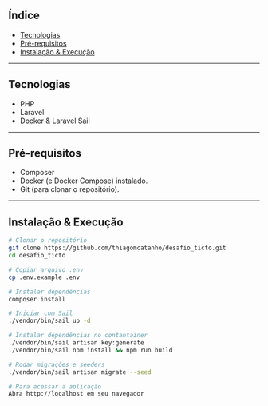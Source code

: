 ##  Índice

- [Tecnologias](#tecnologias)  
- [Pré-requisitos](#pré-requisitos)  
- [Instalação & Execução](#instalação--execução)  

---

## Tecnologias

- PHP 
- Laravel
- Docker & Laravel Sail

---

## Pré-requisitos
- Composer
- Docker (e Docker Compose) instalado.  
- Git (para clonar o repositório).

---

## Instalação & Execução

```bash
# Clonar o repositório
git clone https://github.com/thiagomcatanho/desafio_ticto.git
cd desafio_ticto

# Copiar arquivo .env
cp .env.example .env

# Instalar dependências
composer install

# Iniciar com Sail
./vendor/bin/sail up -d

# Instalar dependências no contantainer
./vendor/bin/sail artisan key:generate
./vendor/bin/sail npm install && npm run build

# Rodar migrações e seeders
./vendor/bin/sail artisan migrate --seed

# Para acessar a aplicação
Abra http://localhost em seu navegador
